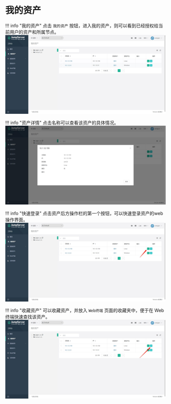 # 我的资产

!!! info "我的资产"
    点击 `我的资产` 按钮，进入我的资产，则可以看到已经授权给当前用户的资产和所属节点。
![我的资产](../../img/user_assets_user-asset_list.jpg)

!!! info "资产详情"
    点击名称可以查看该资产的具体情况。
![资产详情](../../img/user_assets_user-asset_details.jpg)

!!! info "快速登录"
    点击资产后方操作栏的第一个按钮，可以快速登录资产的web操作界面。
![快速登录](../../img/user_assets_user-asset_fastlogin.jpg)

!!! info "收藏资产"
    可以收藏资产，并放入 `Web终端` 页面的收藏夹中，便于在 Web 终端快速查找该资产。
![收藏资产](../../img/user_assets_user-asset_collection.jpg)
